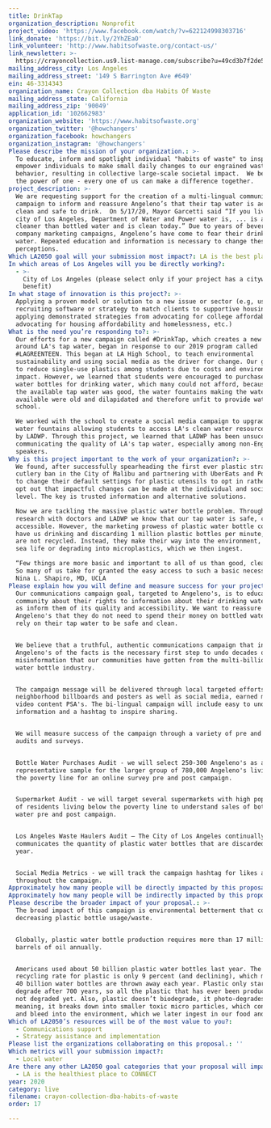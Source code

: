 ```yaml
---
title: DrinkTap
organization_description: Nonprofit
project_video: 'https://www.facebook.com/watch/?v=622124998303716'
link_donate: 'https://bit.ly/2YhZEaO'
link_volunteer: 'http://www.habitsofwaste.org/contact-us/'
link_newsletter: >-
  https://crayoncollection.us9.list-manage.com/subscribe?u=49cd3b7f2de5a25795d0b7f90&id=d41df95bfa
mailing_address_city: Los Angeles
mailing_address_street: '149 S Barrington Ave #649'
ein: 46-3314343
organization_name: Crayon Collection dba Habits Of Waste
mailing_address_state: California
mailing_address_zip: '90049'
application_id: '102662983'
organization_website: 'https://www.habitsofwaste.org'
organization_twitter: '@howchangers'
organization_facebook: howchangers
organization_instagram: '@howchangers'
Please describe the mission of your organization.: >-
  To educate, inform and spotlight individual "habits of waste" to inspire and
  empower individuals to make small daily changes to our engrained wasteful
  behavior, resulting in collective large-scale societal impact.  We believe in
  the power of one - every one of us can make a difference together. 
project_description: >-
  We are requesting support for the creation of a multi-lingual communications
  campaign to inform and reassure Angeleno’s that their tap water is accessible,
  clean and safe to drink.  On 5/17/20, Mayor Garcetti said “If you live in the
  city of Los Angeles, Department of Water and Power water is, ... is actually
  cleaner than bottled water and is clean today.” Due to years of beverage
  company marketing campaigns, Angeleno’s have come to fear their drinking
  water. Repeated education and information is necessary to change these
  perceptions.  
Which LA2050 goal will your submission most impact?: LA is the best place to LIVE
In which areas of Los Angeles will you be directly working?:
  - >-
    City of Los Angeles (please select only if your project has a citywide
    benefit)
In what stage of innovation is this project?: >-
  Applying a proven model or solution to a new issue or sector (e.g, using a job
  recruiting software or strategy to match clients to supportive housing sites,
  applying demonstrated strategies from advocating for college affordability to
  advocating for housing affordability and homelessness, etc.)
What is the need you’re responding to?: >-
  Our efforts for a new campaign called #DrinkTap, which creates a new mindset
  around LA's tap water, began in response to our 2019 program called
  #LAGREENTEEN. This began at LA High School, to teach environmental
  sustainability and using social media as the driver for change. Our goal was
  to reduce single-use plastics among students due to costs and environmental
  impact. However, we learned that students were encouraged to purchase plastic
  water bottles for drinking water, which many could not afford, because, while
  the available tap water was good, the water fountains making the water
  available were old and dilapidated and therefore unfit to provide water to the
  school. 

  We worked with the school to create a social media campaign to upgrade the
  water fountains allowing students to access LA's clean water resource backed
  by LADWP. Through this project, we learned that LADWP has been unsuccessful in
  communicating the quality of LA's tap water, especially among non-English
  speakers. 
Why is this project important to the work of your organization?: >-
  We found, after successfully spearheading the first ever plastic straw &
  cutlery ban in the City of Malibu and partnering with UberEats and Postmates
  to change their default settings for plastic utensils to opt in rather than
  opt out that impactful changes can be made at the individual and societal
  level. The key is trusted information and alternative solutions.  

  Now we are tackling the massive plastic water bottle problem. Through our
  research with doctors and LADWP we know that our tap water is safe, clean, and
  accessible. However, the marketing prowess of plastic water bottle companies
  have us drinking and discarding 1 million plastic bottles per minute, and 91%
  are not recycled. Instead, they make their way into the environment, killing
  sea life or degrading into microplastics, which we then ingest. 

  “Few things are more basic and important to all of us than good, clean water.
  So many of us take for granted the easy access to such a basic necessity.” –
  Nina L. Shapiro, MD, UCLA
Please explain how you will define and measure success for your project.: >
  Our communications campaign goal, targeted to Angeleno's, is to educate the
  community about their rights to information about their drinking water as well
  as inform them of its quality and accessibility. We want to reassure
  Angeleno's that they do not need to spend their money on bottled water and can
  rely on their tap water to be safe and clean.  


  We believe that a truthful, authentic communications campaign that informs
  Angeleno's of the facts is the necessary first step to undo decades of
  misinformation that our communities have gotten from the multi-billion-dollar
  water bottle industry. 


  The campaign message will be delivered through local targeted efforts such as
  neighborhood billboards and posters as well as social media, earned media and
  video content PSA's. The bi-lingual campaign will include easy to understand
  information and a hashtag to inspire sharing. 


  We will measure success of the campaign through a variety of pre and post
  audits and surveys.  


  Bottle Water Purchases Audit - we will select 250-300 Angeleno's as a
  representative sample for the larger group of 780,000 Angeleno's living below
  the poverty line for an online survey pre and post campaign. 


  Supermarket Audit - we will target several supermarkets with high populations
  of residents living below the poverty line to understand sales of bottled
  water pre and post campaign. 


  Los Angeles Waste Haulers Audit – The City of Los Angeles continually
  communicates the quantity of plastic water bottles that are discarded per
  year. 


  Social Media Metrics - we will track the campaign hashtag for likes and shares
  throughout the campaign.  
Approximately how many people will be directly impacted by this proposal?: '100000'
Approximately how many people will be indirectly impacted by this proposal?: '780000'
Please describe the broader impact of your proposal.: >-
  The broad impact of this campaign is environmental betterment that comes from
  decreasing plastic bottle usage/waste. 


  Globally, plastic water bottle production requires more than 17 million
  barrels of oil annually.  


  Americans used about 50 billion plastic water bottles last year. The U.S.’s
  recycling rate for plastic is only 9 percent (and declining), which means over
  40 billion water bottles are thrown away each year. Plastic only starts to
  degrade after 700 years, so all the plastic that has ever been produced has
  not degraded yet. Also, plastic doesn’t biodegrade, it photo-degrades,
  meaning, it breaks down into smaller toxic micro particles, which contaminate
  and bleed into the environment, which we later ingest in our food and water.
Which of LA2050’s resources will be of the most value to you?:
  - Communications support
  - Strategy assistance and implementation
Please list the organizations collaborating on this proposal.: ''
Which metrics will your submission impact?:
  - Local water
Are there any other LA2050 goal categories that your proposal will impact?:
  - LA is the healthiest place to CONNECT
year: 2020
category: live
filename: crayon-collection-dba-habits-of-waste
order: 17

---
```

